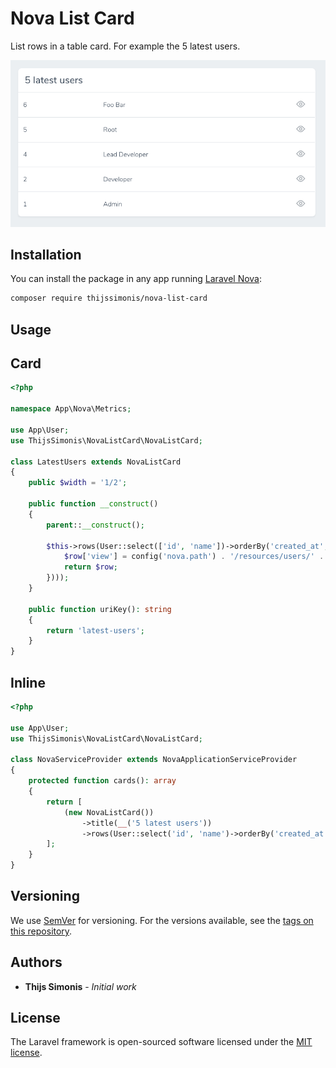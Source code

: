 # Nova List Card

List rows in a table card. For example the 5 latest users.

![screenshot01](docs/screenshot01.png)

## Installation

You can install the package in any app running [Laravel Nova](https://nova.laravel.com):

```bash
composer require thijssimonis/nova-list-card
```

## Usage

## Card
```php
<?php

namespace App\Nova\Metrics;

use App\User;
use ThijsSimonis\NovaListCard\NovaListCard;

class LatestUsers extends NovaListCard
{
    public $width = '1/2';

    public function __construct()
    {
        parent::__construct();

        $this->rows(User::select(['id', 'name'])->orderBy('created_at', 'DESC')->limit(5)->get()->map(function ($row) {
            $row['view'] = config('nova.path') . '/resources/users/' . $row['id'];
            return $row;
        })));
    }

    public function uriKey(): string
    {
        return 'latest-users';
    }
}
```

## Inline

```php
<?php

use App\User;
use ThijsSimonis\NovaListCard\NovaListCard;

class NovaServiceProvider extends NovaApplicationServiceProvider
{
    protected function cards(): array
    {
        return [
            (new NovaListCard())
                ->title(__('5 latest users'))
                ->rows(User::select('id', 'name')->orderBy('created_at', 'DESC')->limit(5)->get()),
        ];
    }
}
```

## Versioning

We use [SemVer](http://semver.org/) for versioning. For the versions available, see the [tags on this repository](https://github.com/thijssimonis/nova-list-card/tags).

## Authors

* **Thijs Simonis** - *Initial work*

## License

The Laravel framework is open-sourced software licensed under the [MIT license](LICENSE.md).